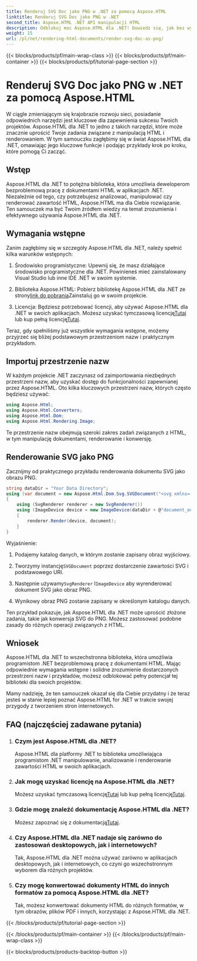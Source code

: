 ```yaml
---
title: Renderuj SVG Doc jako PNG w .NET za pomocą Aspose.HTML
linktitle: Renderuj SVG Doc jako PNG w .NET
second_title: Aspose.HTML .NET API manipulacji HTML
description: Odblokuj moc Aspose.HTML dla .NET! Dowiedz się, jak bez wysiłku renderować SVG Doc jako PNG. Zanurz się w przykładach krok po kroku i FAQ. Zacznij teraz!
weight: 15
url: /pl/net/rendering-html-documents/render-svg-doc-as-png/
---
```


{{< blocks/products/pf/main-wrap-class >}}
{{< blocks/products/pf/main-container >}}
{{< blocks/products/pf/tutorial-page-section >}}

# Renderuj SVG Doc jako PNG w .NET za pomocą Aspose.HTML


W ciągle zmieniającym się krajobrazie rozwoju sieci, posiadanie odpowiednich narzędzi jest kluczowe dla zapewnienia sukcesu Twoich projektów. Aspose.HTML dla .NET to jedno z takich narzędzi, które może znacznie uprościć Twoje zadania związane z manipulacją HTML i renderowaniem. W tym samouczku zagłębimy się w świat Aspose.HTML dla .NET, omawiając jego kluczowe funkcje i podając przykłady krok po kroku, które pomogą Ci zacząć.

## Wstęp

Aspose.HTML dla .NET to potężna biblioteka, która umożliwia deweloperom bezproblemową pracę z dokumentami HTML w aplikacjach .NET. Niezależnie od tego, czy potrzebujesz analizować, manipulować czy renderować zawartość HTML, Aspose.HTML ma dla Ciebie rozwiązanie. Ten samouczek ma być Twoim źródłem wiedzy na temat zrozumienia i efektywnego używania Aspose.HTML dla .NET.

## Wymagania wstępne

Zanim zagłębimy się w szczegóły Aspose.HTML dla .NET, należy spełnić kilka warunków wstępnych:

1. Środowisko programistyczne: Upewnij się, że masz działające środowisko programistyczne dla .NET. Powinieneś mieć zainstalowany Visual Studio lub inne IDE .NET w swoim systemie.

2.  Biblioteka Aspose.HTML: Pobierz bibliotekę Aspose.HTML dla .NET ze strony[link do pobrania](https://releases.aspose.com/html/net/)Zainstaluj go w swoim projekcie.

3.  Licencja: Będziesz potrzebować licencji, aby używać Aspose.HTML dla .NET w swoich aplikacjach. Możesz uzyskać tymczasową licencję[Tutaj](https://purchase.aspose.com/temporary-license/) lub kup pełną licencję[Tutaj](https://purchase.aspose.com/buy).

Teraz, gdy spełniliśmy już wszystkie wymagania wstępne, możemy przyjrzeć się bliżej podstawowym przestrzeniom nazw i praktycznym przykładom.

## Importuj przestrzenie nazw

W każdym projekcie .NET zaczynasz od zaimportowania niezbędnych przestrzeni nazw, aby uzyskać dostęp do funkcjonalności zapewnianej przez Aspose.HTML. Oto kilka kluczowych przestrzeni nazw, których często będziesz używać:

```csharp
using Aspose.Html;
using Aspose.Html.Converters;
using Aspose.Html.Dom;
using Aspose.Html.Rendering.Image;
```

Te przestrzenie nazw obejmują szeroki zakres zadań związanych z HTML, w tym manipulację dokumentami, renderowanie i konwersję.

## Renderowanie SVG jako PNG

Zacznijmy od praktycznego przykładu renderowania dokumentu SVG jako obrazu PNG.

```csharp
string dataDir = "Your Data Directory";
using (var document = new Aspose.Html.Dom.Svg.SVGDocument("<svg xmlns='http://www.w3.org/2000/svg'><circle cx='50' cy='50' r='40'/></svg>", @"c:\work\"))
{
    using (SvgRenderer renderer = new SvgRenderer())
    using (ImageDevice device = new ImageDevice(dataDir + @"document_out.png"))
    {
        renderer.Render(device, document);
    }
}
```

Wyjaśnienie:

1. Podajemy katalog danych, w którym zostanie zapisany obraz wyjściowy.

2.  Tworzymy instancję`SVGDocument` poprzez dostarczenie zawartości SVG i podstawowego URI.

3.  Następnie używamy`SvgRenderer` I`ImageDevice` aby wyrenderować dokument SVG jako obraz PNG.

4. Wynikowy obraz PNG zostanie zapisany w określonym katalogu danych.

Ten przykład pokazuje, jak Aspose.HTML dla .NET może uprościć złożone zadania, takie jak konwersja SVG do PNG. Możesz zastosować podobne zasady do różnych operacji związanych z HTML.

## Wniosek

Aspose.HTML dla .NET to wszechstronna biblioteka, która umożliwia programistom .NET bezproblemową pracę z dokumentami HTML. Mając odpowiednie wymagania wstępne i solidne zrozumienie dostarczonych przestrzeni nazw i przykładów, możesz odblokować pełny potencjał tej biblioteki dla swoich projektów.

Mamy nadzieję, że ten samouczek okazał się dla Ciebie przydatny i że teraz jesteś w stanie lepiej poznać Aspose.HTML for .NET w trakcie swojej przygody z tworzeniem stron internetowych.

## FAQ (najczęściej zadawane pytania)

1. ### Czym jest Aspose.HTML dla .NET?
   Aspose.HTML dla platformy .NET to biblioteka umożliwiająca programistom .NET manipulowanie, analizowanie i renderowanie zawartości HTML w swoich aplikacjach.

2. ### Jak mogę uzyskać licencję na Aspose.HTML dla .NET?
    Możesz uzyskać tymczasową licencję[Tutaj](https://purchase.aspose.com/temporary-license/) lub kup pełną licencję[Tutaj](https://purchase.aspose.com/buy).

3. ### Gdzie mogę znaleźć dokumentację Aspose.HTML dla .NET?
    Możesz zapoznać się z dokumentacją[Tutaj](https://reference.aspose.com/html/net/).

4. ### Czy Aspose.HTML dla .NET nadaje się zarówno do zastosowań desktopowych, jak i internetowych?
   Tak, Aspose.HTML dla .NET można używać zarówno w aplikacjach desktopowych, jak i internetowych, co czyni go wszechstronnym wyborem dla różnych projektów.

5. ### Czy mogę konwertować dokumenty HTML do innych formatów za pomocą Aspose.HTML dla .NET?
   Tak, możesz konwertować dokumenty HTML do różnych formatów, w tym obrazów, plików PDF i innych, korzystając z Aspose.HTML dla .NET.

{{< /blocks/products/pf/tutorial-page-section >}}

{{< /blocks/products/pf/main-container >}}
{{< /blocks/products/pf/main-wrap-class >}}

{{< blocks/products/products-backtop-button >}}
